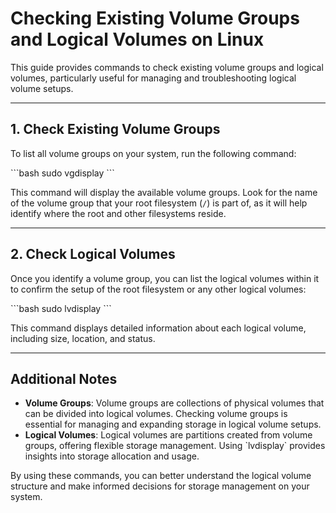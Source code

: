 # Checking Existing Volume Groups and Logical Volumes on Linux

This guide provides commands to check existing volume groups and logical volumes, particularly useful for managing and troubleshooting logical volume setups.

---

## 1. Check Existing Volume Groups

To list all volume groups on your system, run the following command:

\`\`\`bash
sudo vgdisplay
\`\`\`

This command will display the available volume groups. Look for the name of the volume group that your root filesystem (`/`) is part of, as it will help identify where the root and other filesystems reside.

---

## 2. Check Logical Volumes

Once you identify a volume group, you can list the logical volumes within it to confirm the setup of the root filesystem or any other logical volumes:

\`\`\`bash
sudo lvdisplay
\`\`\`

This command displays detailed information about each logical volume, including size, location, and status.

---

## Additional Notes

- **Volume Groups**: Volume groups are collections of physical volumes that can be divided into logical volumes. Checking volume groups is essential for managing and expanding storage in logical volume setups.
- **Logical Volumes**: Logical volumes are partitions created from volume groups, offering flexible storage management. Using \`lvdisplay\` provides insights into storage allocation and usage.

By using these commands, you can better understand the logical volume structure and make informed decisions for storage management on your system.
